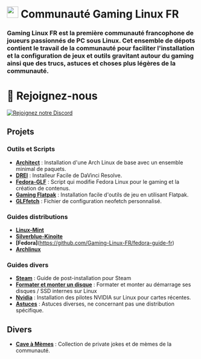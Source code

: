 # <img src="https://avatars.githubusercontent.com/u/155925679?s=400&u=a2d19ee8d2b4d67b48729c39e7562e7555c85295&v=4" width="30" height="30"> Communauté Gaming Linux FR

### Gaming Linux FR est la première communauté francophone de joueurs passionnés de PC sous Linux. Cet ensemble de dépots contient le travail de la communauté pour faciliter l'installation et la configuration de jeux et outils gravitant autour du gaming ainsi que des trucs, astuces et choses plus légères de la communauté.

# 🔗 Rejoignez-nous

[![Rejoignez notre Discord](https://img.shields.io/badge/Discord-Rejoignez%20notre%20serveur-blue?style=for-the-badge&logo=discord)](https://discord.gg/WCAKxxRA3t)

## Projets

### Outils et Scripts

- **[Architect](https://github.com/Gaming-Linux-FR/Architect)** : Installation d'une Arch Linux de base avec un ensemble minimal de paquets.
- **[DREI](https://github.com/Gaming-Linux-FR/drei)** : Installeur Facile de DaVinci Resolve.
- **[Fedora-GLF](https://github.com/Gaming-Linux-FR/Fedora-GLF)** : Script qui modifie Fedora Linux pour le gaming et la création de contenus.
- **[Gaming Flatpak](https://github.com/Gaming-Linux-FR/Gaming-Flatpak)** : Installation facile d'outils de jeu en utilisant Flatpak.
- **[GLFfetch](https://github.com/Gaming-Linux-FR/GLFfetch)** : Fichier de configuration neofetch personnalisé.

### Guides distributions
- **[Linux-Mint](https://github.com/Gaming-Linux-FR/guide-mint)**
- **[Silverblue-Kinoite](https://github.com/Gaming-Linux-FR/post-install-silverblue-kinoite)**
- **[Fedora]**(https://github.com/Gaming-Linux-FR/fedora-guide-fr)
- **[Archlinux](https://github.com/Gaming-Linux-FR/tuto-archlinux-fr)**

### Guides divers

- **[Steam](https://github.com/Gaming-Linux-FR/steam-post-install)** : Guide de post-installation pour Steam
- **[Formater et monter un disque](https://github.com/Gaming-Linux-FR/guide-formater-monter/tree/main)** : Formater et monter au démarrage ses disques / SSD internes sur Linux
- **[Nvidia](https://github.com/Gaming-Linux-FR/guide-nvidia)** : Installation des pilotes NVIDIA sur Linux pour cartes récentes.
- **[Astuces](https://github.com/Gaming-Linux-FR/glf-astuces)** : Astuces diverses, ne concernant pas une distribution spécifique.

## Divers

- **[Cave à Mèmes](https://github.com/Gaming-Linux-FR/meme-vault)** : Collection de private jokes et de mèmes de la communauté.

